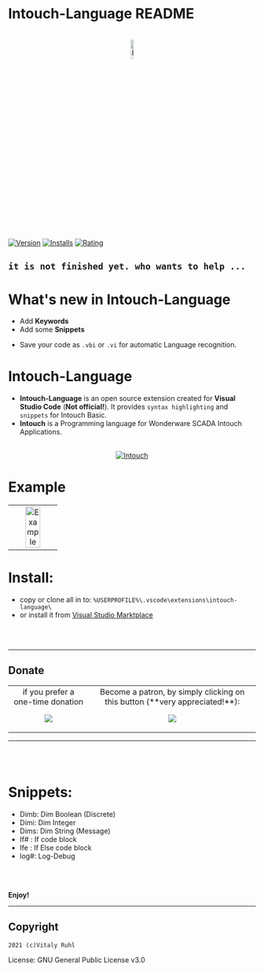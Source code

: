 # Intouch-Language README


<p align="center">
  <br />
  <a title="Intouch-Language" href="https://github.com/vitalyruhl/intouch-language"><img src="https://raw.githubusercontent.com/vitalyruhl/intouch-language/master/images/logo.png" alt="Intouch-Language Logo" width="10%" /></a>
</p>


[![Version](https://vsmarketplacebadge.apphb.com/version/Vitaly-ruhl.intouch-language.svg)](https://marketplace.visualstudio.com/items?itemName=Vitaly-ruhl.intouch-language)
[![Installs](https://vsmarketplacebadge.apphb.com/installs-short/Vitaly-ruhl.intouch-language.svg)](https://marketplace.visualstudio.com/items?itemName=Vitaly-ruhl.intouch-language)
[![Rating](https://vsmarketplacebadge.apphb.com/rating/Vitaly-ruhl.intouch-language.svg)](https://marketplace.visualstudio.com/items?itemName=Vitaly-ruhl.intouch-language) 

<!-- 
[![Build Status](https://travis-ci.org/Vitaly-ruhl/intouch-language.svg?branch=master)](https://travis-ci.org/Vitaly-ruhl/intouch-language)

-->


## ```it is not finished yet. who wants to help ...```


# What's new in Intouch-Language
- Add **Keywords**
- Add some **Snippets**

* Save your code as `.vbi` or `.vi` for automatic Language recognition. 


# Intouch-Language
- **Intouch-Language** is an open source extension created for **Visual Studio Code** (**Not official!**). It provides `syntax highlighting` and `snippets` for Intouch Basic.
- **Intouch** is a Programming language for Wonderware SCADA Intouch Applications.



<p align="center" bgcolor:=#3f3f3f>
  <br />
  <a title="Intouch" href="https://factorysoftware.de/"><img src="https://factorysoftware.de/resources/uploads/2020/02/wonderware-germany-austria-footer.png" alt="Intouch" /></a>   
</p>

# Example
<table align="center" width="100%" border="0">
  <tr>
    <td align="center" border="0">
    <a title="Intouch-Language" href="https://github.com/vitalyruhl/intouch-language"><img src="https://raw.githubusercontent.com/vitalyruhl/intouch-language/master/images/example.jpg" alt="Example" width="60%" /></a>
    </td>
  </tr>
</table>


# Install:
* copy or clone all in to: `%USERPROFILE%\.vscode\extensions\intouch-language\`
* or install it from 
[Visual Studio Marktplace](https://marketplace.visualstudio.com/items?itemName=Vitaly-ruhl.intouch-language)



<p align="center">
  <br />
  <br />
</p>


---


## Donate

<table align="center" width="100%" border="0" bgcolor:=#3f3f3f>
<tr align="center">
<td align="center">  
if you prefer a one-time donation

[![](https://www.paypalobjects.com/en_US/i/btn/btn_donateCC_LG.gif)](https://paypal.me/FamilieRuhl)
</td>

<td align="center">  
Become a patron, by simply clicking on this button (**very appreciated!**):

[![](https://c5.patreon.com/external/logo/become_a_patron_button.png)](https://www.patreon.com/join/6555448/checkout?ru=undefined)

</td>
</tr>
</table>


---

<p align="center">
  <br />
  <br />
</p>


# Snippets:
* Dimb: Dim Boolean (Discrete)
* Dimi: Dim Integer
* Dims: Dim String (Message)
* If# : If code block
* Ife : If Else code block
* log#: Log-Debug



<p align="center">
  <br />
  <br />
</p>



<!-- 
* **Bug**:  Keywords bug:<br /> <a title="Intouch-Language bug3" href="https://github.com/vitalyruhl/intouch-language"><img src="https://raw.githubusercontent.com/vitalyruhl/intouch-language/master/images/bugs/Screenshot_3.jpg" alt="Intouch-Language bug3" width="80%" /></a>
<br /> <br /><a title="Intouch-Language bug3" href="https://github.com/vitalyruhl/intouch-language"><img src="https://raw.githubusercontent.com/vitalyruhl/intouch-language/master/images/bugs/Screenshot_4.jpg" alt="Intouch-Language bug3" width="80%" /></a>
-->

**Enjoy!**

- - -

## Copyright
`2021 (c)Vitaly Ruhl`

License: GNU General Public License v3.0